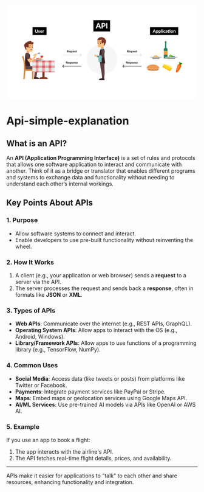 ![logo](1_re837GMp63hzDnB8tEiZKA.png)
# Api-simple-explanation
## What is an API? 

An **API (Application Programming Interface)** is a set of rules and protocols that allows one software application to interact and communicate with another. Think of it as a bridge or translator that enables different programs and systems to exchange data and functionality without needing to understand each other’s internal workings.

## Key Points About APIs
 
### 1. Purpose  
- Allow software systems to connect and interact.
- Enable developers to use pre-built functionality without reinventing the wheel. 
  
### 2. How It Works   
1. A client (e.g., your application or web browser) sends a **request** to a server via the API.  
2. The server processes the request and sends back a **response**, often in formats like **JSON** or **XML**. 
 
### 3. Types of APIs 
- **Web APIs**: Communicate over the internet (e.g., REST APIs, GraphQL).
- **Operating System APIs**: Allow apps to interact with the OS (e.g., Android, Windows).
- **Library/Framework APIs**: Allow apps to use functions of a programming library (e.g., TensorFlow, NumPy).

### 4. Common Uses
- **Social Media**: Access data (like tweets or posts) from platforms like Twitter or Facebook. 
- **Payments**: Integrate payment services like PayPal or Stripe. 
- **Maps**: Embed maps or geolocation services using Google Maps API.
- **AI/ML Services**: Use pre-trained AI models via APIs like OpenAI or AWS AI.

### 5. Example
If you use an app to book a flight:
1. The app interacts with the airline's API.
2. The API fetches real-time flight details, prices, and availability.

---

APIs make it easier for applications to "talk" to each other and share resources, enhancing functionality and integration.
